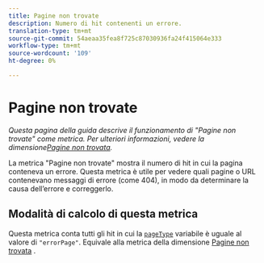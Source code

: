 ```yaml
---
title: Pagine non trovate
description: Numero di hit contenenti un errore.
translation-type: tm+mt
source-git-commit: 54aeaa35fea8f725c87030936fa24f415064e333
workflow-type: tm+mt
source-wordcount: '109'
ht-degree: 0%

---
```



# Pagine non trovate

*Questa pagina della guida descrive il funzionamento di &quot;Pagine non trovate&quot; come metrica. Per ulteriori informazioni, vedere la dimensione[Pagine non trovata](../dimensions/pages-not-found.md).*

La metrica &quot;Pagine non trovate&quot; mostra il numero di hit in cui la pagina conteneva un errore. Questa metrica è utile per vedere quali pagine o URL contenevano messaggi di errore (come 404), in modo da determinare la causa dell’errore e correggerlo.

## Modalità di calcolo di questa metrica

Questa metrica conta tutti gli hit in cui la [`pageType`](/help/implement/vars/page-vars/pagetype.md) variabile è uguale al valore di `"errorPage"`. Equivale alla metrica della dimensione [Pagine non trovata](../dimensions/pages-not-found.md) .